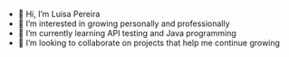 - 👋 Hi, I’m Luisa Pereira
- 👀 I’m interested in growing personally and professionally
- 🌱 I’m currently learning API testing and Java programming
- 💞️ I’m looking to collaborate on projects that help me continue growing

<!---
lf-pereiram/lf-pereiram is a ✨ special ✨ repository because its `README.md` (this file) appears on your GitHub profile.
You can click the Preview link to take a look at your changes.
--->
